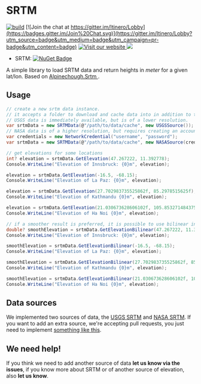 # SRTM

[![build](https://github.com/itinero/srtm/actions/workflows/build.yml/badge.svg)](https://github.com/itinero/srtm/actions/workflows/build.yml)
[![Join the chat at https://gitter.im/Itinero/Lobby](https://badges.gitter.im/Join%20Chat.svg)](https://gitter.im/Itinero/Lobby?utm_source=badge&utm_medium=badge&utm_campaign=pr-badge&utm_content=badge)
[![Visit our website](https://img.shields.io/badge/website-itinero.tech-020031.svg) ](http://www.itinero.tech/)
[![](https://img.shields.io/badge/license-MIT-blue.svg)](https://github.com/itinero/srtm/blob/master/LICENSE.md)

- SRTM: [![NuGet Badge](https://buildstats.info/nuget/SRTM)](https://www.nuget.org/packages/SRTM/)

A simple library to load SRTM data and return heights in _meter_ for a given lat/lon. Based on [Alpinechough.Srtm
](https://github.com/alpinechough/Alpinechough.Srtm).

## Usage

```csharp
// create a new srtm data instance.
// it accepts a folder to download and cache data into in addition to the source you want to use for the data.
// USGS data is immediately available, but is of a lower resolution.
var srtmData = new SRTMData(@"/path/to/data/cache", new USGSSource());
// NASA data is of a higher resolution, but requires creating an account at https://urs.earthdata.nasa.gov/users/new/.
var credentials = new NetworkCredential("username", "password");
var srtmData = new SRTMData(@"/path/to/data/cache", new NASASource(credentials));

// get elevations for some locations
int? elevation = srtmData.GetElevation(47.267222, 11.392778);
Console.WriteLine("Elevation of Innsbruck: {0}m", elevation);

elevation = srtmData.GetElevation(-16.5, -68.15);
Console.WriteLine("Elevation of La Paz: {0}m", elevation);

elevation = srtmData.GetElevation(27.702983735525862f, 85.2978515625f);
Console.WriteLine("Elevation of Kathmandu {0}m", elevation);

elevation = srtmData.GetElevation(21.030673628606102f, 105.853271484375f);
Console.WriteLine("Elevation of Ha Noi {0}m", elevation);

// if a smoother result is preferred, it is possible to use bilinear interpolation at the cost of some accuracy
double? smoothElevation = srtmData.GetElevationBilinear(47.267222, 11.392778);
Console.WriteLine("Elevation of Innsbruck: {0}m", elevation);

smoothElevation = srtmData.GetElevationBilinear(-16.5, -68.15);
Console.WriteLine("Elevation of La Paz: {0}m", elevation);

smoothElevation = srtmData.GetElevationBilinear(27.702983735525862f, 85.2978515625f);
Console.WriteLine("Elevation of Kathmandu {0}m", elevation);

smoothElevation = srtmData.GetElevationBilinear(21.030673628606102f, 105.853271484375f);
Console.WriteLine("Elevation of Ha Noi {0}m", elevation);
```

## Data sources

We implemented two sources of data, the [USGS SRTM](https://dds.cr.usgs.gov/srtm/version2_1/SRTM3/) and [NASA SRTM](https://e4ftl01.cr.usgs.gov/MEASURES/SRTMGL1.003/). If you want to add an extra source, we're accepting pull requests, you just need to implement [something like this](https://github.com/itinero/srtm/blob/master/src/SRTM/Sources/USGS/USGSSource.cs).

## We need help!

If you think we need to add another source of data **let us know via the issues**, if you know more about SRTM or of another source of elevation, also **let us know**.

